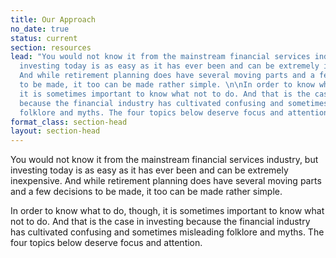 ```yaml
---
title: Our Approach
no_date: true
status: current
section: resources
lead: "You would not know it from the mainstream financial services industry, but
  investing today is as easy as it has ever been and can be extremely inexpensive.
  And while retirement planning does have several moving parts and a few decisions
  to be made, it too can be made rather simple. \n\nIn order to know what to do, though,
  it is sometimes important to know what not to do. And that is the case in investing
  because the financial industry has cultivated confusing and sometimes misleading
  folklore and myths. The four topics below deserve focus and attention."
format_class: section-head
layout: section-head
---
```


You would not know it from the mainstream financial services industry, but investing today is as easy as it has ever been and can be extremely inexpensive. And while retirement planning does have several moving parts and a few decisions to be made, it too can be made rather simple. 

In order to know what to do, though, it is sometimes important to know what not to do. And that is the case in investing because the financial industry has cultivated confusing and sometimes misleading folklore and myths. The four topics below deserve focus and attention.